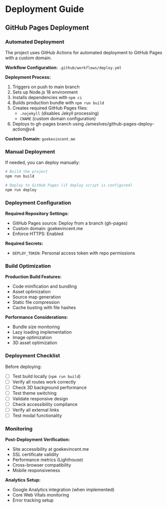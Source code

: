 # Deployment Guide

## GitHub Pages Deployment

### Automated Deployment

The project uses GitHub Actions for automated deployment to GitHub Pages with a custom domain.

**Workflow Configuration:** `.github/workflows/deploy.yml`

**Deployment Process:**
1. Triggers on push to main branch
2. Sets up Node.js 18 environment
3. Installs dependencies with `npm ci`
4. Builds production bundle with `npm run build`
5. Creates required GitHub Pages files:
   - `.nojekyll` (disables Jekyll processing)
   - `CNAME` (custom domain configuration)
6. Deploys to gh-pages branch using JamesIves/github-pages-deploy-action@v4

**Custom Domain:** `goekevincent.me`

### Manual Deployment

If needed, you can deploy manually:

```bash
# Build the project
npm run build

# Deploy to GitHub Pages (if deploy script is configured)
npm run deploy
```

### Deployment Configuration

**Required Repository Settings:**
- GitHub Pages source: Deploy from a branch (gh-pages)
- Custom domain: goekevincent.me
- Enforce HTTPS: Enabled

**Required Secrets:**
- `DEPLOY_TOKEN`: Personal access token with repo permissions

### Build Optimization

**Production Build Features:**
- Code minification and bundling
- Asset optimization
- Source map generation
- Static file compression
- Cache busting with file hashes

**Performance Considerations:**
- Bundle size monitoring
- Lazy loading implementation
- Image optimization
- 3D asset optimization

### Deployment Checklist

Before deploying:
- [ ] Test build locally (`npm run build`)
- [ ] Verify all routes work correctly
- [ ] Check 3D background performance
- [ ] Test theme switching
- [ ] Validate responsive design
- [ ] Check accessibility compliance
- [ ] Verify all external links
- [ ] Test modal functionality

### Monitoring

**Post-Deployment Verification:**
- Site accessibility at goekevincent.me
- SSL certificate validity
- Performance metrics (Lighthouse)
- Cross-browser compatibility
- Mobile responsiveness

**Analytics Setup:**
- Google Analytics integration (when implemented)
- Core Web Vitals monitoring
- Error tracking setup

